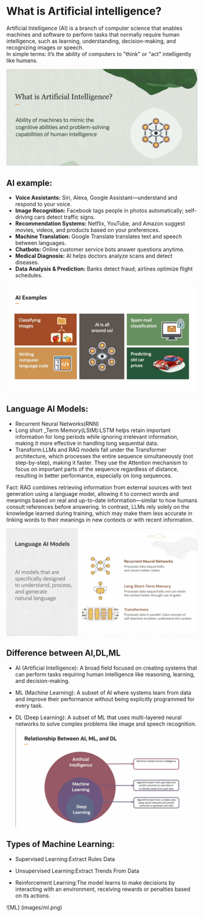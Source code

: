 # What is Artificial intelligence?
Artificial Intelligence (AI) is a branch of computer science that enables machines and software to perform tasks that normally require human intelligence, such as learning, understanding, decision-making, and recognizing images or speech.  
In simple terms: it’s the ability of computers to "think" or "act" intelligently like humans.

![AI Images](images/AI.png)





## AI example:
* **Voice Assistants:** Siri, Alexa, Google Assistant—understand and respond to your voice.
* **Image Recognition:** Facebook tags people in photos automatically; self-driving cars detect traffic signs.
* **Recommendation Systems:** Netflix, YouTube, and Amazon suggest movies, videos, and products based on your preferences.
* **Machine Translation:** Google Translate translates text and speech between languages.
* **Chatbots:** Online customer service bots answer questions anytime.
* **Medical Diagnosis:** AI helps doctors analyze scans and detect diseases.
* **Data Analysis & Prediction:** Banks detect fraud; airlines optimize flight schedules.


![AI](images/example.png)


## Language AI Models:
*  Recurrent Neural Networks(RNN)
*  Long short _Term Memory(LStM):LSTM helps retain important information for long periods while ignoring irrelevant information, making it more effective in handling long sequential data.
* Transform:LLMs and RAG models fall under the Transformer architecture, which processes the entire sequence simultaneously (not step-by-step), making it faster. They use the Attention mechanism to focus on important parts of the sequence regardless of distance, resulting in better performance, especially on long sequences.





Fact:
RAG combines retrieving information from external sources with text generation using a language model, allowing it to connect words and meanings based on real and up-to-date information—similar to how humans consult references before answering.
In contrast, LLMs rely solely on the knowledge learned during training, which may make them less accurate in linking words to their meanings in new contexts or with recent information.

![language MODEL](images/language_model.png)



## Difference between AI,DL,ML
* AI (Artificial Intelligence): A broad field focused on creating systems that can perform tasks requiring human intelligence like reasoning, learning, and decision-making.

* ML (Machine Learning): A subset of AI where systems learn from data and improve their performance without being explicitly programmed for every task.

* DL (Deep Learning): A subset of ML that uses multi-layered neural networks to solve complex problems like image and speech recognition.
![Difference](images/AI,ML,DL.png)


## Types of Machine Learning:

* Supervised Learning:Extract Rules Data

* Unsupervised Learning:Extract Trends From Data

* Reinforcement Learning:The model learns to make decisions by interacting with an environment, receiving rewards or penalties based on its actions.

![ML] (images/ml.png)